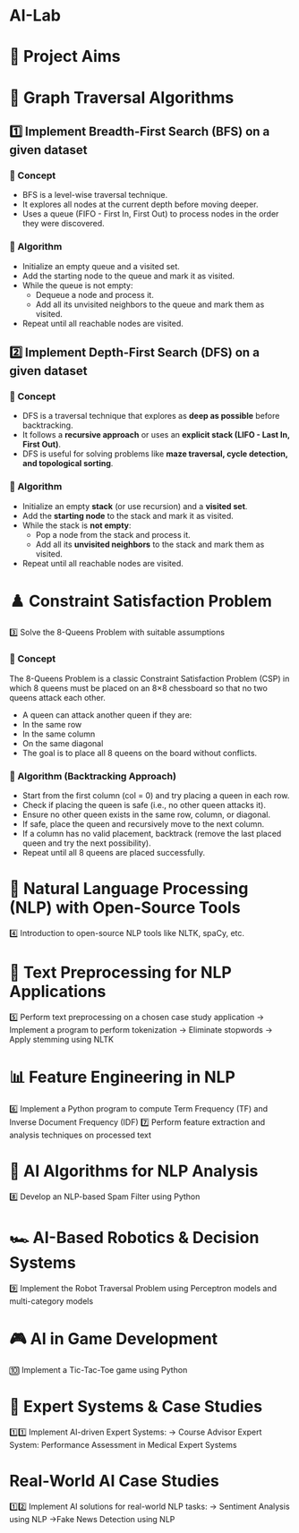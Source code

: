 # AI-Lab

# 📌 Project Aims
# 🔹 Graph Traversal Algorithms
## 1️⃣ Implement Breadth-First Search (BFS) on a given dataset

### 🔹 Concept  
- BFS is a level-wise traversal technique.  
- It explores all nodes at the current depth before moving deeper.  
- Uses a queue (FIFO - First In, First Out) to process nodes in the order they were discovered.  

### 🔹 Algorithm  
- Initialize an empty queue and a visited set.  
- Add the starting node to the queue and mark it as visited.  
- While the queue is not empty:  
  - Dequeue a node and process it.  
  - Add all its unvisited neighbors to the queue and mark them as visited.  
- Repeat until all reachable nodes are visited.  



## 2️⃣ Implement Depth-First Search (DFS) on a given dataset

### 🔹 Concept  
- DFS is a traversal technique that explores as **deep as possible** before backtracking.  
- It follows a **recursive approach** or uses an **explicit stack (LIFO - Last In, First Out)**.  
- DFS is useful for solving problems like **maze traversal, cycle detection, and topological sorting**.  

### 🔹 Algorithm  
- Initialize an empty **stack** (or use recursion) and a **visited set**.  
- Add the **starting node** to the stack and mark it as visited.  
- While the stack is **not empty**:  
  - Pop a node from the stack and process it.  
  - Add all its **unvisited neighbors** to the stack and mark them as visited.  
- Repeat until all reachable nodes are visited.  

# ♟️ Constraint Satisfaction Problem
3️⃣ Solve the 8-Queens Problem with suitable assumptions
### 🔹 Concept
The 8-Queens Problem is a classic Constraint Satisfaction Problem (CSP) in which 8 queens must be placed on an 8×8 chessboard so that no two queens attack each other.
- A queen can attack another queen if they are:
- In the same row
- In the same column
- On the same diagonal
- The goal is to place all 8 queens on the board without conflicts.

### 🔹 Algorithm (Backtracking Approach)
- Start from the first column (col = 0) and try placing a queen in each row.
- Check if placing the queen is safe (i.e., no other queen attacks it).
- Ensure no other queen exists in the same row, column, or diagonal.
- If safe, place the queen and recursively move to the next column.
- If a column has no valid placement, backtrack (remove the last placed queen and try the next possibility).
- Repeat until all 8 queens are placed successfully.
  
# 📖 Natural Language Processing (NLP) with Open-Source Tools
4️⃣ Introduction to open-source NLP tools like NLTK, spaCy, etc.

# 📝 Text Preprocessing for NLP Applications
5️⃣ Perform text preprocessing on a chosen case study application
-> Implement a program to perform tokenization
-> Eliminate stopwords
-> Apply stemming using NLTK

# 📊 Feature Engineering in NLP
6️⃣ Implement a Python program to compute Term Frequency (TF) and Inverse Document Frequency (IDF)
7️⃣ Perform feature extraction and analysis techniques on processed text

# 🤖 AI Algorithms for NLP Analysis
8️⃣ Develop an NLP-based Spam Filter using Python

# 🏎️ AI-Based Robotics & Decision Systems
9️⃣ Implement the Robot Traversal Problem using Perceptron models and multi-category models

# 🎮 AI in Game Development
🔟 Implement a Tic-Tac-Toe game using Python

# 🏥 Expert Systems & Case Studies
1️⃣1️⃣ Implement AI-driven Expert Systems:
-> Course Advisor Expert System: Performance Assessment in Medical Expert Systems

# Real-World AI Case Studies
1️⃣2️⃣ Implement AI solutions for real-world NLP tasks:
-> Sentiment Analysis using NLP
->Fake News Detection using NLP
